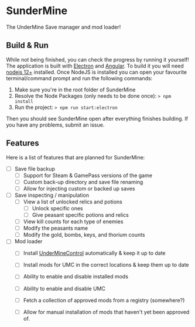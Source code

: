 # SunderMine
The UnderMine Save manager and mod loader!

## Build & Run
While not being finished, you can check the progress by running it yourself! The application is built with [Electron](https://www.electronjs.org/) and [Angular](https://angular.io/).
To build it you will need [nodejs 12+](https://nodejs.org/en/) installed. Once NodeJS is installed you can open your favourite terminal/command prompt and run the following commands:

1) Make sure you're in the root folder of SunderMine
2) Resolve the Node Packages (only needs to be done once): ```> npm install```
3) Run the project: ```> npm run start:electron```

Then you should see SunderMine open after everything finishes building. If you have any problems, submit an issue.

## Features
Here is a list of features that are planned for SunderMine:
- [ ] Save file backup
    - [ ] Support for Steam & GamePass versions of the game
    - [ ] Custom back-up directory and save file renaming
    - [ ] Allow for injecting custom or backed up saves
- [ ] Save inspecting / manipulation
    - [ ] View a list of unlocked relics and potions
        - [ ] Unlock specific ones
        - [ ] Give peasant specific potions and relics
    - [ ] View kill counts for each type of enemies
    - [ ] Modify the peasants name
    - [ ] Modify the gold, bombs, keys, and thorium counts
- [ ] Mod loader
    - [ ] Install [UnderMineControl](https://github.com/underminecontrol/underminecontrol) automatically & keep it up to date
    - [ ] Install mods for UMC in the correct locations & keep them up to date
    - [ ] Ability to enable and disable installed mods
    - [ ] Ability to enable and disable UMC
    - [ ] Fetch a collection of approved mods from a registry (somewhere?)
    - [ ] Allow for manual installation of mods that haven't yet been approved of.

